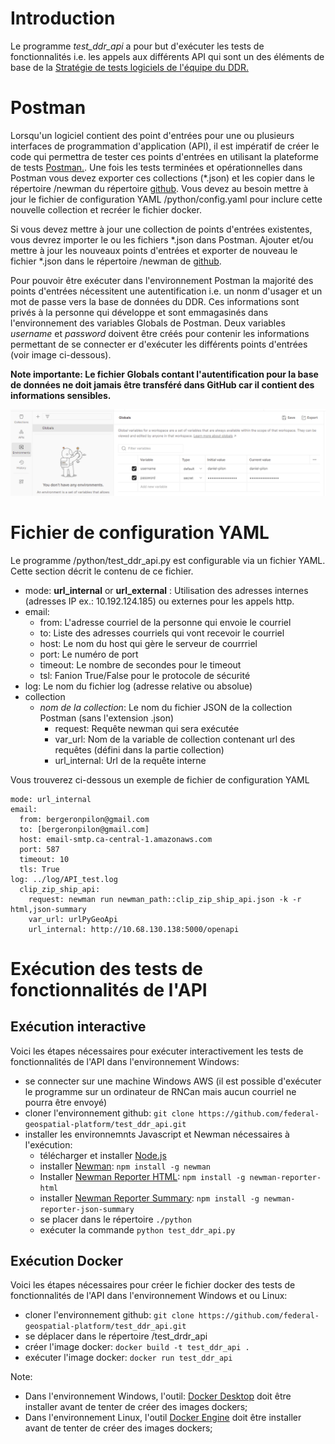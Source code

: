 


# Introduction

Le programme *test_ddr_api* a pour but d'exécuter les tests de fonctionnalités i.e. les appels aux différents API qui sont un des éléments de base de la 
[Stratégie de tests logiciels de l'équipe du DDR.](https://github.com/federal-geospatial-platform/project_management/tree/main/testing_strategy)

# Postman

Lorsqu'un logiciel contient des point d'entrées pour une ou plusieurs interfaces de programmation d'application (API), 
il est impératif de créer le code qui permettra de tester ces points d'entrées en utilisant la plateforme de tests 
[Postman.](https://www.postman.com/). Une fois les tests terminées et opérationnelles dans Postman vous devez exporter 
ces collections (*.json) et les copier dans le répertoire /newman du répertoire [github](https://github.com/federal-geospatial-platform/project_management/tree/main/testing_strategy). 
Vous devez au besoin mettre à jour le fichier de configuration YAML /python/config.yaml pour inclure cette nouvelle collection 
et recréer le fichier docker.

Si vous devez mettre à jour une collection de points d'entrées existentes, vous devrez importer le ou les fichiers *.json dans Postman. 
Ajouter et/ou mettre à jour les nouveaux points d'entrées et exporter de nouveau le fichier *.json dans le répertoire 
/newman de [github](https://github.com/federal-geospatial-platform/project_management/tree/main/testing_strategy).  

Pour pouvoir être exécuter dans l'environnement Postman la majorité des points d'entrées nécessitent une autentification 
i.e. un nonm d'usager et un mot de passe vers la base de données du DDR. Ces informations sont privés à la personne qui 
développe et sont emmagasinés dans l'environnement des variables Globals de Postman. Deux variables *username* et 
*password* doivent être créés pour contenir les informations permettant de se connecter er d'exécuter les différents 
points d'entrées (voir image ci-dessous).  

**Note importante: Le fichier Globals contant l'autentification pour la base de données ne doit jamais être transféré dans
GitHub car il contient des informations sensibles.**

![img.png](img.png)

# Fichier de configuration YAML

Le programme /python/test_ddr_api.py est configurable via un fichier YAML. Cette section décrit le contenu de ce fichier.

 - mode: **url_internal** or **url_external** : Utilisation des adresses internes (adresses IP ex.: 10.192.124.185) ou externes pour les appels http.
 - email:
    - from: L'adresse courriel de la personne qui envoie le courriel
    - to: Liste des adresses courriels qui vont recevoir le courriel
    - host: Le nom du host qui gère le serveur de courrriel
    - port: Le numéro de port
    - timeout: Le nombre de secondes pour le timeout
    - tsl: Fanion True/False pour le protocole de sécurité
  - log: Le nom du fichier log (adresse relative ou absolue)
  - collection
      - *nom de la collection*: Le nom du fichier JSON de la collection Postman (sans l'extension .json)
        - request: Requête newman qui sera exécutée
        - var_url: Nom de la variable de collection contenant url des requêtes (défini dans la partie collection)
        - url_internal: Url de la requête interne
    
Vous trouverez ci-dessous un exemple de fichier de configuration YAML

```
mode: url_internal 
email: 
  from: bergeronpilon@gmail.com 
  to: [bergeronpilon@gmail.com] 
  host: email-smtp.ca-central-1.amazonaws.com 
  port: 587
  timeout: 10
  tls: True
log: ../log/API_test.log
  clip_zip_ship_api:
    request: newman run newman_path::clip_zip_ship_api.json -k -r html,json-summary
    var_url: urlPyGeoApi
    url_internal: http://10.68.130.138:5000/openapi
```

# Exécution des tests de fonctionnalités de l'API

## Exécution interactive

Voici les étapes nécessaires pour exécuter interactivement les tests de fonctionnalités de l'API dans l'environnement Windows:

 - se connecter sur une machine Windows AWS (il est possible d'exécuter le programme sur un ordinateur
de RNCan mais aucun courriel ne pourra être envoyé)
 - cloner l'environnement github: `git clone https://github.com/federal-geospatial-platform/test_ddr_api.git`
 - installer les environnemnts Javascript et Newman nécessaires à l'exécution:
   - télécharger et installer [Node.js](https://nodejs.org/en/download)
   - installer [Newman](https://github.com/postmanlabs/newman): `npm install -g newman`
   - Installer [Newman Reporter HTML](https://www.npmjs.com/package/newman-reporter-html): `npm install -g newman-reporter-html`
   - installer [Newman Reporter Summary](https://www.npmjs.com/package/newman-reporter-json-summary): `npm install -g newman-reporter-json-summary`
   - se placer dans le répertoire `./python`
   - exécuter la commande `python test_ddr_api.py`

## Exécution Docker

Voici les étapes nécessaires pour créer le fichier docker des tests de fonctionnalités de l'API dans l'environnement Windows et ou Linux:

  - cloner l'environnement github: `git clone https://github.com/federal-geospatial-platform/test_ddr_api.git`
  - se déplacer dans le répertoire /test_drdr_api
  - créer l'image docker: `docker build -t test_ddr_api .`
  - exécuter l'image docker: `docker run test_ddr_api`

Note: 
  - Dans l'environnement Windows, l'outil: [Docker Desktop](https://www.docker.com/products/docker-desktop/) doit être installer
avant de tenter de créer des images dockers;
  - Dans l'environnement Linux, l'outil [Docker Engine](https://docs.docker.com/engine/install/ubuntu/) doit être installer 
avant de tenter de créer des images dockers; 






